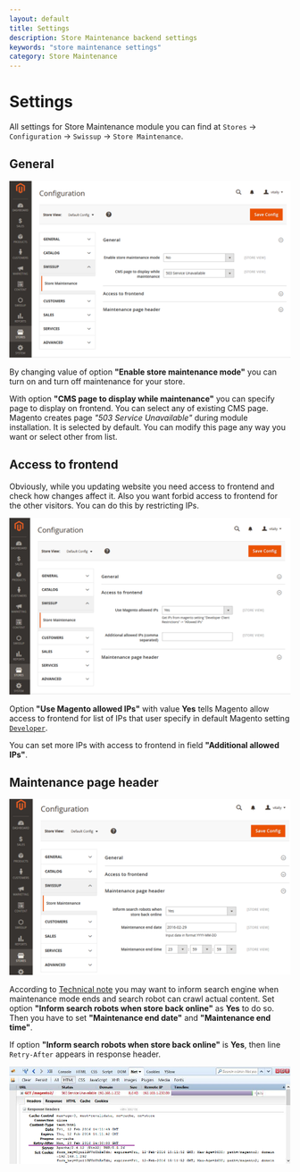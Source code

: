 ```yaml
---
layout: default
title: Settings
description: Store Maintenance backend settings
keywords: "store maintenance settings"
category: Store Maintenance
---
```


# Settings

All settings for Store Maintenance module you can find at `Stores` ->
`Configuration` -> `Swissup` -> `Store Maintenance`.

## General

![Store maintenance settings](/images/store-maintenance/settings.png)

By changing value of option **"Enable store maintenance mode"** you can turn on
and turn off maintenance for your store.

With option **"CMS page to display while maintenance"** you can specify page to
display on frontend. You can select any of existing CMS page. Magento creates
page *"503 Service Unavailable"* during module installation. It is selected by
default. You can modify this page any way you want or select other from list.

## Access to frontend

Obviously, while you updating website you need access to frontend and check how
changes affect it. Also you want forbid access to frontend for the other
visitors. You can do this by restricting IPs.

![Store maintenance. Frontend access settings](/images/store-maintenance/settings-frontend-access.png)

Option **"Use Magento allowed IPs"** with value **Yes** tells Magento allow
access to frontend for list of IPs that user specify in default Magento setting
[`Developer`](http://docs.magento.com/m2/ce/user_guide/configuration/advanced/developer.html).

You can set more IPs with access to frontend in field **"Additional allowed
IPs"**.

## Maintenance page header

![Store maintenance. Response header](/images/store-maintenance/settings-header.png)

According to [Technical note](../#technical-note) you may want to inform search
engine when maintenance mode ends and search robot can crawl actual content. Set
option **"Inform search robots when store back online"** as **Yes** to do so.
Then you have to set **"Maintenance end date"** and **"Maintenance end time"**.

If option **"Inform search robots when store back online"** is **Yes**, then
line `Retry-After` appears in response header.

![Retry-Aftre in reasponse](/images/store-maintenance/response-retry-after.png)
